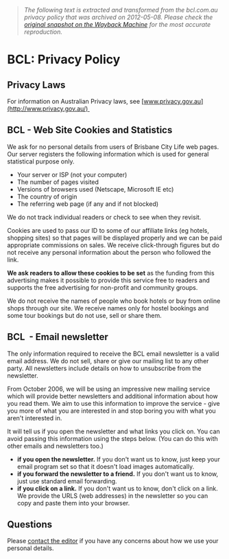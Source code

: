 > *The following text is extracted and transformed from the bcl.com.au privacy policy that was archived on 2012-05-08. Please check the [original snapshot on the Wayback Machine](https://web.archive.org/web/20120508001414id_/http%3A//www.bcl.com.au/privacy.htm) for the most accurate reproduction.*

# BCL: Privacy Policy

##  Privacy Laws

For information on Australian Privacy laws, see [www.privacy.gov.au](http://www.privacy.gov.au/) 

##  BCL - Web Site Cookies and Statistics

We ask for no personal details from users of Brisbane City Life web pages. Our server registers the following information which is used for general statistical purpose only.

  * Your server or ISP (not your computer)
  * The number of pages visited
  * Versions of browsers used (Netscape, Microsoft IE etc)
  * The country of origin
  * The referring web page (if any and if not blocked) 



We do not track individual readers or check to see when they revisit. 

Cookies are used to pass our ID to some of our affiliate links (eg hotels, shopping sites) so that pages will be displayed properly and we can be paid appropriate commissions on sales. We receive click-through figures but do not receive any personal information about the person who followed the link. 

**We ask readers to allow these cookies to be set** as the funding from this advertising makes it possible to provide this service free to readers and supports the free advertising for non-profit and community groups. 

We do not receive the names of people who book hotels or buy from online shops through our site. We receive names only for hostel bookings and some tour bookings but do not use, sell or share them.

##  BCL  \- Email newsletter

The only information required to receive the BCL email newsletter is a valid email address. We do not sell, share or give our mailing list to any other party. All newsletters include details on how to unsubscribe from the newsletter. 

From October 2006, we will be using an impressive new mailing service which will provide better newsletters and additional information about how you read them. We aim to use this information to improve the service - give you more of what you are interested in and stop boring you with what you aren't interested in. 

It will tell us if you open the newsletter and what links you click on. You can avoid passing this information using the steps below. (You can do this with other emails and newsletters too.)

  * **if you open the newsletter.** If you don't want us to know, just keep your email program set so that it doesn't load images automatically. 
  * **if you forward the newsletter to a friend.** If you don't want us to know, just use standard email forwarding.
  * **if you click on a link.** If you don't want us to know, don't click on a link. We provide the URLS (web addresses) in the newsletter so you can copy and paste them into your browser. 



##  Questions

Please [contact the editor](https://web.archive.org/web/20120508001414id_/http%3A//www.bcl.com.au/contact.htm) if you have any concerns about how we use your personal details.
